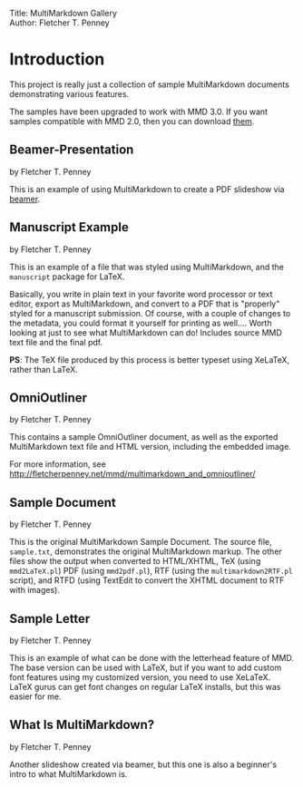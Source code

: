 Title:	   MultiMarkdown Gallery  
Author:	   Fletcher T. Penney  

# Introduction #

This project is really just a collection of sample MultiMarkdown documents
demonstrating various features.

The samples have been upgraded to work with MMD 3.0. If you want samples
compatible with MMD 2.0, then you can download
[them](https://github.com/fletcher/MultiMarkdown-Gallery/zipball/2.0).


## Beamer-Presentation ##

by Fletcher T. Penney

This is an example of using MultiMarkdown to create a PDF slideshow via
[beamer](http://latex-beamer.sourceforge.net/).


## Manuscript Example ##

by Fletcher T. Penney

This is an example of a file that was styled using MultiMarkdown, and the
`manuscript` package for LaTeX.

Basically, you write in plain text in your favorite word processor or text
editor, export as MultiMarkdown, and convert to a PDF that is "properly"
styled for a manuscript submission. Of course, with a couple of changes to the
metadata, you could format it yourself for printing as well.... Worth looking
at just to see what MultiMarkdown can do! Includes source MMD text file and
the final pdf.

**PS**: The TeX file produced by this process is better typeset using XeLaTeX,
rather than LaTeX.


## OmniOutliner ##

by Fletcher T. Penney

This contains a sample OmniOutliner document, as well as the exported
MultiMarkdown text file and HTML version, including the embedded image.

For more information, see
<http://fletcherpenney.net/mmd/multimarkdown_and_omnioutliner/>


## Sample Document ##

by Fletcher T. Penney

This is the original MultiMarkdown Sample Document. The source file,
`sample.txt`, demonstrates the original MultiMarkdown markup. The other files
show the output when converted to HTML/XHTML, TeX (using `mmd2LaTeX.pl`) PDF
(using `mmd2pdf.pl`), RTF (using the `multimarkdown2RTF.pl` script), and RTFD
(using TextEdit to convert the XHTML document to RTF with images).


## Sample Letter ##

by Fletcher T. Penney

This is an example of what can be done with the letterhead feature of MMD. The
base version can be used with LaTeX, but if you want to add custom font
features using my customized version, you need to use XeLaTeX. LaTeX gurus can
get font changes on regular LaTeX installs, but this was easier for me.


## What Is MultiMarkdown? ##

by Fletcher T. Penney

Another slideshow created via beamer, but this one is also a beginner's intro
to what MultiMarkdown is.

